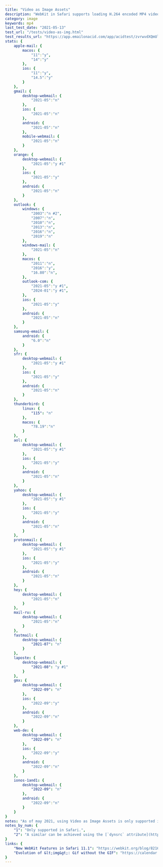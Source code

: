```yaml
---
title: "Video as Image Assets"
description: "WebKit in Safari supports loading H.264 encoded MP4 video with an HTML tag or as a CSS background."
category: image
keywords: mp4
last_test_date: "2021-05-13"
test_url: "/tests/video-as-img.html"
test_results_url: "https://app.emailonacid.com/app/acidtest/zvrwvdXQmUlQraqSQK6MRTbapeBTBX0VBWZ0h2KMVCwk6/list"
stats: {
    apple-mail: {
        macos: {
            "11":"y",
            "14":"y"
        },
        ios: {
            "11":"y",
            "14.5":"y"
        }
    },
    gmail: {
        desktop-webmail: {
            "2021-05":"n"
        },
        ios: {
            "2021-05":"n"
        },
        android: {
            "2021-05":"n"
        },
        mobile-webmail: {
            "2021-05":"n"
        }
    },
    orange: {
        desktop-webmail: {
            "2021-05":"y #1"
        },
        ios: {
            "2021-05":"y"
        },
        android: {
            "2021-05":"n"
        }
    },
    outlook: {
        windows: {
            "2003":"n #2",
            "2007":"n",
            "2010":"n",
            "2013":"n",
            "2016":"n",
            "2019":"n"
        },
        windows-mail: {
            "2021-05":"n"
        },
        macos: {
            "2011":"n",
            "2016":"y",
            "16.80":"n",
        },
        outlook-com: {
            "2021-05":"y #1",
            "2024-01":"y #1",
        },
        ios: {
            "2021-05":"y"
        },
        android: {
            "2021-05":"n"
        }
    },
    samsung-email: {
        android: {
            "6.0":"n"
        }
    },
    sfr: {
        desktop-webmail: {
            "2021-05":"y #1"
        },
        ios: {
            "2021-05":"y"
        },
        android: {
            "2021-05":"n"
        }
    },
    thunderbird: {
        linux: {
      		"115": "n"
    	},
        macos: {
            "78.19":"n"
        }
    },
    aol: {
        desktop-webmail: {
            "2021-05":"y #1"
        },
        ios: {
            "2021-05":"y"
        },
        android: {
            "2021-05":"n"
        }
    },
    yahoo: {
        desktop-webmail: {
            "2021-05":"y #1"
        },
        ios: {
            "2021-05":"y"
        },
        android: {
            "2021-05":"n"
        }
    },
    protonmail: {
        desktop-webmail: {
            "2021-05":"y #1"
        },
        ios: {
            "2021-05":"y"
        },
        android: {
            "2021-05":"n"
        }
    },
    hey: {
        desktop-webmail: {
            "2021-05":"n"
        }
    },
    mail-ru: {
        desktop-webmail: {
            "2021-05":"n"
        }
    },
    fastmail: {
        desktop-webmail: {
            "2021-07": "n"
        }
    },
    laposte: {
        desktop-webmail: {
            "2021-08": "y #1"
        }
    },
    gmx: {
        desktop-webmail: {
            "2022-09": "n"
        },
        ios: {
            "2022-09":"y"
        },
        android: {
            "2022-09":"n"
        }
    },
    web-de: {
        desktop-webmail: {
            "2022-09": "n"
        },
        ios: {
            "2022-09":"y"
        },
        android: {
            "2022-09":"n"
        }
    },
    ionos-1and1: {
        desktop-webmail: {
            "2022-09": "n"
        },
        android: {
            "2022-09":"n"
        }
    }
}
notes: "As of may 2021, using Video as Image Assets is only supported in WebKit and Safari."
notes_by_num: {
    "1": "Only supported in Safari.",
    "2": "A similar can be achieved using the [`dynsrc` attribute](https://docs.microsoft.com/en-us/previous-versions/windows/internet-explorer/ie-developer/platform-apis/ms533742(v=vs.85))."
}
links: {
    "New WebKit Features in Safari 11.1": "https://webkit.org/blog/8216/new-webkit-features-in-safari-11-1/",
    "Evolution of &lt;img&gt;: Gif without the GIF": "https://calendar.perfplanet.com/2017/animated-gif-without-the-gif/"
}
---
```

